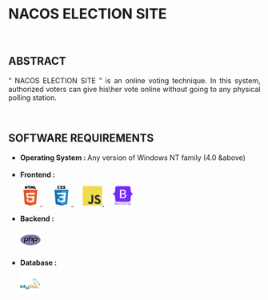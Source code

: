 # NACOS ELECTION SITE

<br>

## ABSTRACT
<p align="justify">“ NACOS ELECTION SITE ” is an online voting technique. In this system, authorized voters can give his\her vote online without going to any physical polling station.</p>

<br>

## SOFTWARE REQUIREMENTS
<ul type="square">
  <li> <b> Operating System : </b> Any version of Windows NT family (4.0 &above) </li>
   &emsp;
  <li> <b> Frontend : </b>
       <p align="left"> 
          <a href="https://www.w3.org/html/" target="_blank" > 
            <img src="https://raw.githubusercontent.com/devicons/devicon/master/icons/html5/html5-original-wordmark.svg" alt="html5" width="40" height="40"/> 
          </a>    
         &emsp;
          <a href="https://www.w3schools.com/css/" target="_blank">
            <img src="https://raw.githubusercontent.com/devicons/devicon/master/icons/css3/css3-original-wordmark.svg" alt="css3" width="40" height="40"/> 
          </a> 
         &emsp;
         <a href="https://developer.mozilla.org/en-US/docs/Web/JavaScript" target="_blank"> 
           <img src="https://raw.githubusercontent.com/devicons/devicon/master/icons/javascript/javascript-original.svg" alt="javascript" width="40" height="40"/>
         </a>
         &emsp;
          <a href="https://getbootstrap.com" target="_blank"> 
            <img src="https://raw.githubusercontent.com/devicons/devicon/master/icons/bootstrap/bootstrap-plain-wordmark.svg" alt="bootstrap" width="40" height="40"/> 
          </a>
        </p> 
  </li>
 <li> <b> Backend : </b>
     <p align = "left">
        <a href="https://www.php.net" target="_blank"> 
          <img src="https://raw.githubusercontent.com/devicons/devicon/master/icons/php/php-original.svg" alt="php" width="40" height="40"/> 
       </a>
     </p>
   </li>

  <li> <b> Database : </b>
     <p align="left"> 
       <a href="https://www.mysql.com/" target="_blank">
         <img src="https://raw.githubusercontent.com/devicons/devicon/master/icons/mysql/mysql-original-wordmark.svg" alt="mysql" width="40" height="40"/> 
       </a> 
</p>
   </li>
  </ul>
  